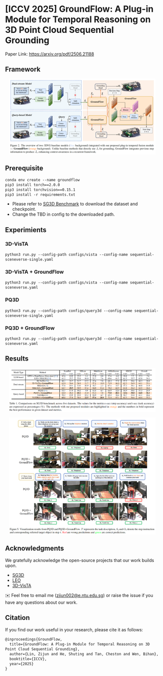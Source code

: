 # [ICCV 2025] GroundFlow: A Plug-in Module for Temporal Reasoning on 3D Point Cloud Sequential Grounding
Paper Link: https://arxiv.org/pdf/2506.21188
## Framework

<p align="center">
  <img src="assets/GroundFlow.png" alt="Framework overview" width="95%"/>
</p>

## Prerequisite


```
conda env create --name groundflow 
pip3 install torch==2.0.0
pip3 install torchvision==0.15.1
pip3 install -r requirements.txt
```

* Please refer to [SG3D Benchmark](https://github.com/sg-3d/sg3d) to download the dataset and checkpoint. 
* Change the TBD in config to the downloaded path.

## Experimients

### 3D-VisTA
```
python3 run.py --config-path configs/vista --config-name sequential-sceneverse-single.yaml
```
### 3D-VisTA + GroundFlow
```
python3 run.py --config-path configs/vista --config-name sequential-sceneverse.yaml
```
### PQ3D
```
python3 run.py --config-path configs/query3d --config-name sequential-sceneverse-single.yaml
```
### PQ3D + GroundFlow
```
python3 run.py --config-path configs/query3d --config-name sequential-sceneverse.yaml
```

## Results
<p align="center">
  <img src="assets/Result.png" alt="Framework overview" width="95%"/>
</p>
<p align="center">
  <img src="assets/Visualization.png" alt="Framework overview" width="95%"/>
</p>

## Acknowledgments

We gratefully acknowledge the open-source projects that our work builds upon.
* [SG3D](https://github.com/sg-3d/sg3d)
* [LEO](https://github.com/embodied-generalist/embodied-generalist)
* [3D-VisTA](https://github.com/3d-vista/3D-VisTA)

✉️ Feel free to email me (zijun002@e.ntu.edu.sg) or raise the issue if you have any questions about our work.
## Citation
If you find our work useful in your research, please cite it as follows:
```
@inproceedings{GroundFlow,
  title={GroundFlow: A Plug-in Module for Temporal Reasoning on 3D Point Cloud Sequential Grounding},
  author={Lin, Zijun and He, Shuting and Tan, Cheston and Wen, Bihan},
  booktitle={ICCV},
  year={2025}
}
```

